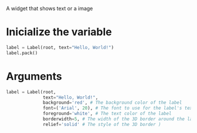 A widget that shows text or a image

# Inicialize the variable
```python
label = Label(root, text="Hello, World!") 
label.pack()
```

# Arguments
```python
label = Label(root, 
			  text="Hello, World!", 
			  background='red', # The background color of the label
			  font=('Arial', 20), # The font to use for the label's text 
			  foreground='white', # The text color of the label 
			  borderwidth=5, # The width of the 3D border around the label
			  relief='solid' # The style of the 3D border )
```

